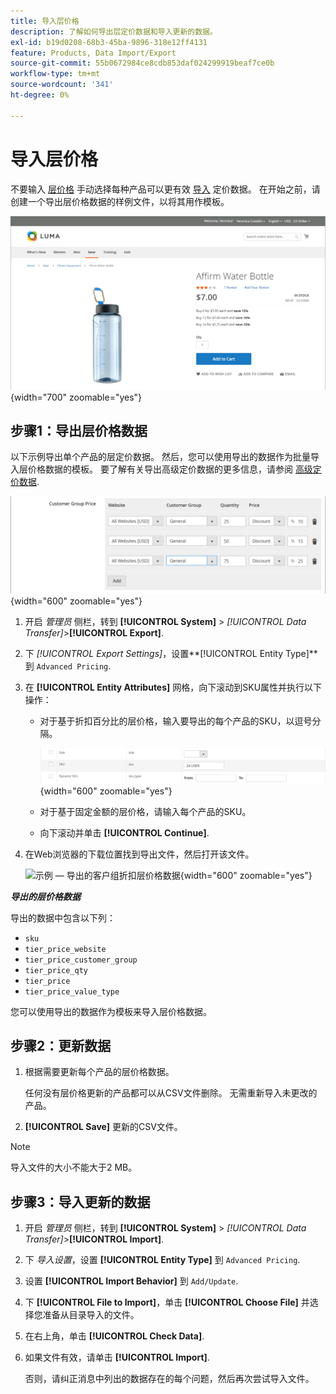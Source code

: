 ```yaml
---
title: 导入层价格
description: 了解如何导出层定价数据和导入更新的数据。
exl-id: b19d0208-68b3-45ba-9896-318e12ff4131
feature: Products, Data Import/Export
source-git-commit: 55b0672984ce8cdb853daf024299919beaf7ce0b
workflow-type: tm+mt
source-wordcount: '341'
ht-degree: 0%

---
```


# 导入层价格

不要输入 [层价格](../catalog/product-price-tier.md) 手动选择每种产品可以更有效 [导入](data-import.md) 定价数据。 在开始之前，请创建一个导出层价格数据的样例文件，以将其用作模板。

![示例店面 — 分层定价](./assets/storefront-tier-pricing-water-bottle.png){width="700" zoomable="yes"}

## 步骤1：导出层价格数据

以下示例导出单个产品的层定价数据。 然后，您可以使用导出的数据作为批量导入层价格数据的模板。 要了解有关导出高级定价数据的更多信息，请参阅 [高级定价数据](data-attributes-product.md#advanced-pricing-attributes).

![产品分层定价](./assets/price-tier-customer-group-discount.png){width="600" zoomable="yes"}

1. 开启 _管理员_ 侧栏，转到  **[!UICONTROL System]** > _[!UICONTROL Data Transfer]_>**[!UICONTROL Export]**.

1. 下 _[!UICONTROL Export Settings]_，设置&#x200B;**[!UICONTROL Entity Type]**到 `Advanced Pricing`.

1. 在 **[!UICONTROL Entity Attributes]** 网格，向下滚动到SKU属性并执行以下操作：

   - 对于基于折扣百分比的层价格，输入要导出的每个产品的SKU，以逗号分隔。

     ![数据导出 — 产品SKU](./assets/price-tier-export-sku.png){width="600" zoomable="yes"}

   - 对于基于固定金额的层价格，请输入每个产品的SKU。

   - 向下滚动并单击 **[!UICONTROL Continue]**.

1. 在Web浏览器的下载位置找到导出文件，然后打开该文件。

   ![示例 — 导出的客户组折扣层价格数据](./assets/price-tier-customer-group-discount-export.png){width="600" zoomable="yes"}

**_导出的层价格数据_**

导出的数据中包含以下列：

- `sku`
- `tier_price_website`
- `tier_price_customer_group`
- `tier_price_qty`
- `tier_price`
- `tier_price_value_type`

您可以使用导出的数据作为模板来导入层价格数据。

## 步骤2：更新数据

1. 根据需要更新每个产品的层价格数据。

   任何没有层价格更新的产品都可以从CSV文件删除。 无需重新导入未更改的产品。

1. **[!UICONTROL Save]** 更新的CSV文件。

>[!NOTE]
>
>导入文件的大小不能大于2 MB。

## 步骤3：导入更新的数据

1. 开启 _管理员_ 侧栏，转到 **[!UICONTROL System]** > _[!UICONTROL Data Transfer]_>**[!UICONTROL Import]**.

1. 下 _导入设置_，设置 **[!UICONTROL Entity Type]** 到 `Advanced Pricing`.

1. 设置 **[!UICONTROL Import Behavior]** 到 `Add/Update`.

1. 下 **[!UICONTROL File to Import]**，单击 **[!UICONTROL Choose File]** 并选择您准备从目录导入的文件。

1. 在右上角，单击 **[!UICONTROL Check Data]**.

1. 如果文件有效，请单击 **[!UICONTROL Import]**.

   否则，请纠正消息中列出的数据存在的每个问题，然后再次尝试导入文件。
